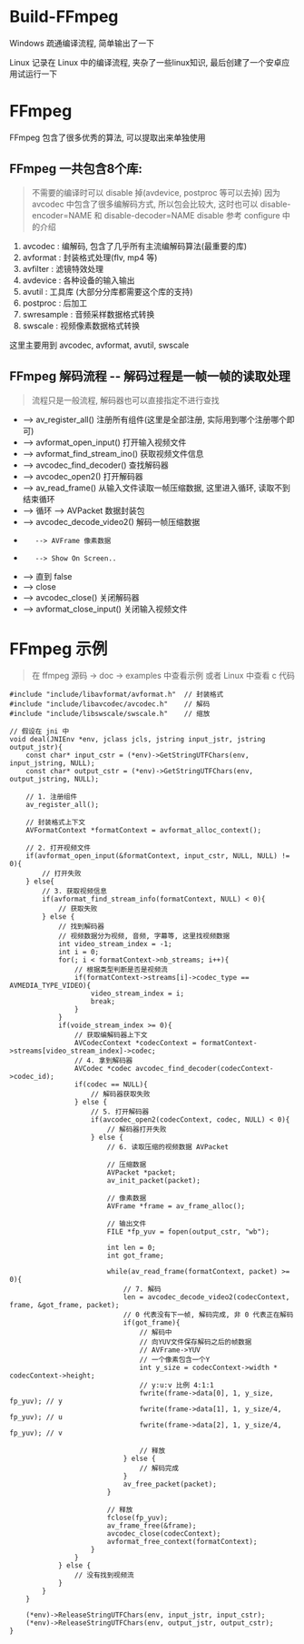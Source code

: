# Build-FFmpeg

Windows 疏通编译流程, 简单输出了一下

Linux 记录在 Linux 中的编译流程, 夹杂了一些linux知识, 最后创建了一个安卓应用试运行一下

# FFmpeg

FFmpeg 包含了很多优秀的算法, 可以提取出来单独使用

## FFmpeg 一共包含8个库:

>不需要的编译时可以 disable 掉(avdevice, postproc 等可以去掉)
>因为 avcodec 中包含了很多编解码方式, 所以包会比较大, 这时也可以 disable-encoder=NAME 和 disable-decoder=NAME
>disable 参考 configure 中的介绍

1. avcodec : 编解码, 包含了几乎所有主流编解码算法(最重要的库)
2. avformat : 封装格式处理(flv, mp4 等)
3. avfilter : 滤镜特效处理
4. avdevice : 各种设备的输入输出
5. avutil : 工具库 (大部分分库都需要这个库的支持)
6. postproc : 后加工
7. swresample : 音频采样数据格式转换
8. swscale : 视频像素数据格式转换 

这里主要用到 avcodec, avformat, avutil, swscale

## FFmpeg 解码流程 -- 解码过程是一帧一帧的读取处理

>流程只是一般流程, 解码器也可以直接指定不进行查找

* --> av_register_all() 注册所有组件(这里是全部注册, 实际用到哪个注册哪个即可)
* --> avformat_open_input() 打开输入视频文件
* --> avformat_find_stream_ino() 获取视频文件信息
* --> avcodec_find_decoder() 查找解码器
* --> avcodec_open2() 打开解码器
* --> av_read_frame() 从输入文件读取一帧压缩数据, 这里进入循环, 读取不到结束循环
* --> 循环 --> AVPacket 数据封装包
*	 --> avcodec_decode_video2() 解码一帧压缩数据
*        --> AVFrame 像素数据
*        --> Show On Screen..  
* --> 直到 false
* --> close
* 	--> avcodec_close() 关闭解码器
* 	--> avformat_close_input() 关闭输入视频文件 
	

# FFmpeg 示例

>在 ffmpeg 源码 -> doc -> examples 中查看示例 或者 Linux 中查看 c 代码

```
#include "include/libavformat/avformat.h"  // 封装格式
#include "include/libavcodec/avcodec.h"    // 解码
#include "include/libswscale/swscale.h"    // 缩放

// 假设在 jni 中
void deal(JNIEnv *env, jclass jcls, jstring input_jstr, jstring output_jstr){
	const char* input_cstr = (*env)->GetStringUTFChars(env, input_jstring, NULL);
	const char* output_cstr = (*env)->GetStringUTFChars(env, output_jstring, NULL);

	// 1. 注册组件
	av_register_all();
	
	// 封装格式上下文
	AVFormatContext *formatContext = avformat_alloc_context();

	// 2. 打开视频文件
	if(avformat_open_input(&formatContext, input_cstr, NULL, NULL) != 0){
		// 打开失败
	} else{
		// 3. 获取视频信息
		if(avformat_find_stream_info(formatContext, NULL) < 0){
			// 获取失败
		} else {
			// 找到解码器
			// 视频数据分为视频, 音频, 字幕等, 这里找视频数据
			int video_stream_index = -1;
			int i = 0;
			for(; i < formatContext->nb_streams; i++){
				// 根据类型判断是否是视频流
				if(formatContext->streams[i]->codec_type == AVMEDIA_TYPE_VIDEO){
					video_stream_index = i;
					break;
				}
			}
			if(voide_stream_index >= 0){
				// 获取编解码器上下文
				AVCodecContext *codecContext = formatContext->streams[video_stream_index]->codec;
				// 4. 拿到解码器
				AVCodec *codec avcodec_find_decoder(codecContext->codec_id);
				if(codec == NULL){
					// 解码器获取失败
				} else {
					// 5. 打开解码器
					if(avcodec_open2(codecContext, codec, NULL) < 0){
						// 解码器打开失败
					} else {
						// 6. 读取压缩的视频数据 AVPacket

						// 压缩数据
						AVPacket *packet;
						av_init_packet(packet);

						// 像素数据
						AVFrame *frame = av_frame_alloc();
						
						// 输出文件
						FILE *fp_yuv = fopen(output_cstr, "wb");

						int len = 0;
						int got_frame;

						while(av_read_frame(formatContext, packet) >= 0){
							// 7. 解码
							len = avcodec_decode_video2(codecContext, frame, &got_frame, packet);
							// 0 代表没有下一帧, 解码完成, 非 0 代表正在解码
							if(got_frame){
								// 解码中
								// 向YUV文件保存解码之后的帧数据
								// AVFrame->YUV
								// 一个像素包含一个Y
								int y_size = codecContext->width * codecContext->height;
								// y:u:v 比例 4:1:1
								fwrite(frame->data[0], 1, y_size, fp_yuv); // y
								fwrite(frame->data[1], 1, y_size/4, fp_yuv); // u
								fwrite(frame->data[2], 1, y_size/4, fp_yuv); // v

								// 释放
							} else {
								// 解码完成
							}
							av_free_packet(packet);
						}

						// 释放
						fclose(fp_yuv);
						av_frame_free(&frame);
						avcodec_close(codecContext);
						avformat_free_context(formatContext);
					}
				}
			} else {
				// 没有找到视频流
			}
		}
	}

	(*env)->ReleaseStringUTFChars(env, input_jstr, input_cstr);
	(*env)->ReleaseStringUTFChars(env, output_jstr, output_cstr);
}
```
